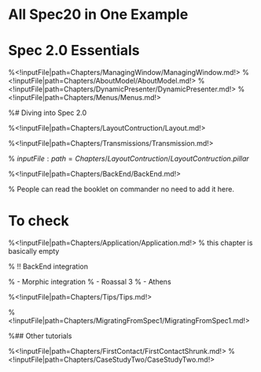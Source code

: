 <!inputFile|path=Chapters/Intro/Intro.md!># All Spec20 in One Example<!inputFile|path=Chapters/CaseStudyOne/CaseStudyOne.md!># Spec 2.0 Essentials<!inputFile|path=Chapters/InANutshell/InANutshell.md!><!inputFile|path=Chapters/TestingInSpec/TestingInSpec.md!><!inputFile|path=Chapters/Reuse/Reuse.md!>%<!inputFile|path=Chapters/ManagingWindow/ManagingWindow.md!>%<!inputFile|path=Chapters/AboutModel/AboutModel.md!>%<!inputFile|path=Chapters/DynamicPresenter/DynamicPresenter.md!>%<!inputFile|path=Chapters/Menus/Menus.md!>%# Diving into Spec 2.0 %<!inputFile|path=Chapters/LayoutContruction/Layout.md!><!inputFile|path=Chapters/Style/Style.md!>%<!inputFile|path=Chapters/Transmissions/Transmission.md!>% ${inputFile:path=Chapters/LayoutContruction/LayoutContruction.pillar}$%<!inputFile|path=Chapters/BackEnd/BackEnd.md!>%  People can read the booklet on commander no need to add it here.<!inputFile|path=Chapters/ContactBook2/ContactBook.md!><!inputFile|path=Chapters/Commander2/Commander.md!># To check %<!inputFile|path=Chapters/Application/Application.md!>% this chapter is basically empty<!inputFile|path=Chapters/CaseStudyTwo/CaseStudyTwo.md!><!inputFile|path=Chapters/MorphicAthens/MorphicAthens.md!>% !! BackEnd integration % - Morphic integration% - Roassal 3% - Athens%<!inputFile|path=Chapters/Tips/Tips.md!>%<!inputFile|path=Chapters/MigratingFromSpec1/MigratingFromSpec1.md!>%## Other tutorials%<!inputFile|path=Chapters/FirstContact/FirstContactShrunk.md!>%<!inputFile|path=Chapters/CaseStudyTwo/CaseStudyTwo.md!>